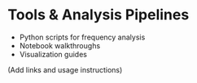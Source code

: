 # Tools & Analysis Pipelines

- Python scripts for frequency analysis
- Notebook walkthroughs
- Visualization guides

(Add links and usage instructions)
